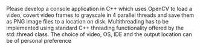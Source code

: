 Please develop a console application in C++ which uses OpenCV to load a video, covert video frames to grayscale in 4 parallel threads and save them as PNG image files to a location on disk.  Multithreading has to be implemented using standard C++ threading functionality offered by the std::thread class. The choice of video, OS, IDE and the output location can be of personal preference